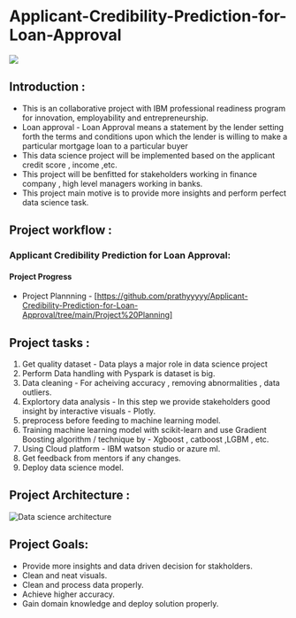 # Applicant-Credibility-Prediction-for-Loan-Approval
![](https://media3.giphy.com/media/8xoZGp16eCZoN7KJ1d/giphy.gif?cid=ecf05e47whcm1qf5t00ty49qij8z2982jize2ereola6nfw7&rid=giphy.gif&ct=g)

## Introduction :
- This is an collaborative project with IBM professional readiness
program for innovation, employability and entrepreneurship.
- Loan approval - Loan Approval means a statement by the lender setting forth the terms and conditions upon which the lender is willing to make a particular mortgage loan to a particular buyer
- This data science project will be implemented based on the applicant credit score , income ,etc.
- This project will be benfitted for stakeholders working in finance company , high level managers working in banks.
- This project main motive is to provide more insights and perform perfect data science task.

## Project workflow :
### Applicant Credibility Prediction for Loan Approval:
#### Project Progress
* Project Plannning - [https://github.com/prathyyyyy/Applicant-Credibility-Prediction-for-Loan-Approval/tree/main/Project%20Planning]

## Project tasks : 
1. Get quality dataset - Data plays a major role in data science project
2. Perform Data handling with Pyspark is dataset is big.
3. Data cleaning - For acheiving accuracy , removing abnormalities , data outliers.
4. Explortory data analysis - In this step we provide stakeholders good insight by interactive visuals - Plotly.
5. preprocess before feeding to machine learning model.
6. Training machine learning model with scikit-learn and use Gradient Boosting algorithm / technique by - Xgboost , catboost ,LGBM , etc.
7. Using Cloud platform - IBM watson studio or azure ml.
8. Get feedback from mentors if any changes.
9. Deploy data science model.

## Project Architecture :
![Data science architecture](https://ashutoshtripathicom.files.wordpress.com/2021/08/image-3.png)

## Project Goals:
- Provide more insights and data driven decision for stakholders.
- Clean and neat visuals.
- Clean and process data properly.
- Achieve higher accuracy.
- Gain domain knowledge and deploy solution properly.
 
